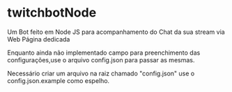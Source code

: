 # twitchbotNode
Um Bot feito em Node JS para acompanhamento do Chat da sua stream via Web Página dedicada

Enquanto ainda não implementado campo para preenchimento das configurações,use o arquivo config.json para passar as mesmas.

Necessário criar um arquivo na raiz chamado "config.json" use o config.json.example como espelho.
